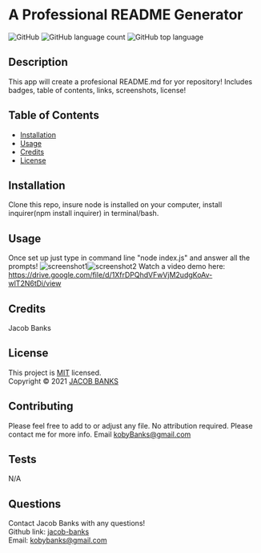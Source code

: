 # A Professional README Generator
  ![GitHub](https://img.shields.io/github/license/jacob-banks/README-Genrator)
  ![GitHub language count](https://img.shields.io/github/languages/count/jacob-banks/README-Genrator)
  ![GitHub top language](https://img.shields.io/github/languages/top/jacob-banks/README-Genrator)

  
  ## Description
  This app will create a profesional README.md for yor repository! Includes badges, table of contents, links, screenshots, license!
  
  ## Table of Contents

  * [Installation](#installation)
  * [Usage](#usage)
  * [Credits](#credits)
  * [License](#license)


  ## Installation
  Clone this repo, insure node is installed on your computer, install inquirer(npm install inquirer) in terminal/bash.
  
  ## Usage 
  Once set up just type in command line "node index.js" and answer all the prompts!
  ![screenshot1](./img/terminal.png)![screenshot2](./img/readme.png)
  Watch a video demo here: https://drive.google.com/file/d/1XfrDPQhdVFwVjM2udgKoAv-wlT2N6tDi/view

  ## Credits
  Jacob Banks

  ## License

  This project is [MIT](https://choosealicense.com/licenses/mit/) licensed.<br />
  Copyright © 2021 [JACOB BANKS](https://github.com/jacob-banks)

  

  ## Contributing
  Please feel free to add to or adjust any file. No attribution required. Please contact me for more info. Email kobyBanks@gmail.com

  ## Tests
  N/A

  ## Questions
  Contact Jacob Banks with any questions!<br>
  Github link: [jacob-banks](https://github.com/jacob-banks)<br>
  Email: kobybanks@gmail.com
